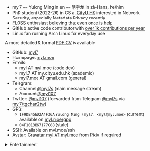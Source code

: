<!-- Copyright (C) myl7 -->
<!-- SPDX-License-Identifier: CC-BY-SA-4.0 -->

- myl7 `==` Yulong Ming in en `==` 明宇龙 in zh-Hans, he/him
- PhD student (2022-26) in CS at [CityU HK](https://www.cityu.edu.hk/ 'City University of Hong Kong') interested in Network Security, especially Metadata Privacy recently
- [FLOSS](https://wikipedia.org/wiki/FLOSS 'free and open-source software') enthusiast believing that [even once is help](https://www.gnu.org/philosophy/saying-no-even-once.html)
- GitHub active code contributor with [over 1k contributions per year](https://github.com/myl7)
- Linux fan running Arch Linux for everyday use

A more detailed & formal [PDF CV](https://share.myl.moe/cv.pdf) is available

- GitHub: [myl7](https://github.com/myl7)
- Homepage: [myl.moe](https://myl.moe)
- Emails:
  - myl AT myl.moe (code dev)
  - myl.7 AT my.cityu.edu.hk (academic)
  - myl7.moe AT gmail.com (general)
- Telegram:
  - Channel [@myl7s](https://t.me/myl7s) (main message stream)
  - Account [@myl107](https://t.me/myl107)
- Twitter: [@myl107](https://twitter.com/myl107) (forwarded from Telegram [@myl7s](https://t.me/myl7s) via [myl7/tgchan2tw](https://github.com/myl7/tgchan2tw))
- GPG:
  - `1F9DE45ED2A4F36A` `Yulong Ming (myl7) <myl@myl.moe>` (current) available on [myl.moe/gpg](https://myl.moe/gpg)
  - `04F1013B67177C88` (stale)
- SSH: Available on [myl.moe/ssh](https://myl.moe/ssh)
- Avatar: [Gravatar myl AT myl.moe](https://www.gravatar.com/avatar/41e17fe63d0c1f91234b320b1feb3bef?s=200) from [Pixiv](https://www.pixiv.net/artworks/57793944) if required

<details>
<summary>Entertainment</summary>

- osu!: [myl7](https://osu.ppy.sh/users/17450724) can be redirected from [myl.moe/u/osu](https://myl.moe/u/osu)
  - Modes: osu! & osu!mania (4K)
  - Playstyles: Mouse & keyboard

</details>
